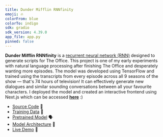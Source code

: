 ```yaml
---
title: Dunder Mifflin RNNfinity
emoji: 🔥
colorFrom: blue
colorTo: indigo
sdk: gradio
sdk_version: 4.39.0
app_file: app.py
pinned: false
---
```


**Dunder Mifflin RNNfinity** is a [recurrent neural network (RNN)](https://en.wikipedia.org/wiki/Recurrent_neural_network) designed to generate scripts for The Office. This project is one of my early experiments with natural language processing after finishing The Office and desperately wanting more episodes. The model was developed using TensorFlow and trained using the transcripts from every episode across all 9 seasons of the show — that's 74 hours of television! It can effectively generate new dialogues and similar sounding conversations between all your favourite characters. I deployed the model and created an interactive frontend using Next.js which can be accessed [**here**](https://dunder-mifflin-rnnfinity.vercel.app) :)

- [Source Code](https://github.com/tsaruggan/dunder-mifflin-RNNfinity/blob/master/Dunder%20Mifflin%20RNNfinity.ipynb) 🔨
- [Training Data](https://raw.githubusercontent.com/tsaruggan/dunder-mifflin-RNNfinity/master/the-office.txt) 📃
- [Pretrained Model](https://github.com/tsaruggan/dunder-mifflin-RNNfinity/blob/master/model.h5) 🗣
- [Model Architecture](https://user-images.githubusercontent.com/40643067/146662628-38fdc13a-1ee8-4faf-81c3-7f8955e81af9.png) 🕌
- [Live Demo](https://dunder-mifflin-rnnfinity.vercel.app) 🔮
